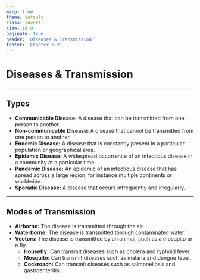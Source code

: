 ```yaml
---
marp: true
theme: default
class: invert
size: 16:9
paginate: true
header: 'Diseases & Transmission'
footer: 'Chapter 6.2'
---
```


# Diseases & Transmission

---

## Types

*   **Communicable Disease:** A disease that can be transmitted from one person to another.
*   **Non-communicable Disease:** A disease that cannot be transmitted from one person to another.
*   **Endemic Disease:** A disease that is constantly present in a particular population or geographical area.
*   **Epidemic Disease:** A widespread occurrence of an infectious disease in a community at a particular time.
*   **Pandemic Disease:** An epidemic of an infectious disease that has spread across a large region, for instance multiple continents or worldwide.
*   **Sporadic Disease:** A disease that occurs infrequently and irregularly.

---

## Modes of Transmission

*   **Airborne:** The disease is transmitted through the air.
*   **Waterborne:** The disease is transmitted through contaminated water.
*   **Vectors:** The disease is transmitted by an animal, such as a mosquito or a fly.
    *   **Housefly:** Can transmit diseases such as cholera and typhoid fever.
    *   **Mosquito:** Can transmit diseases such as malaria and dengue fever.
    *   **Cockroach:** Can transmit diseases such as salmonellosis and gastroenteritis.
